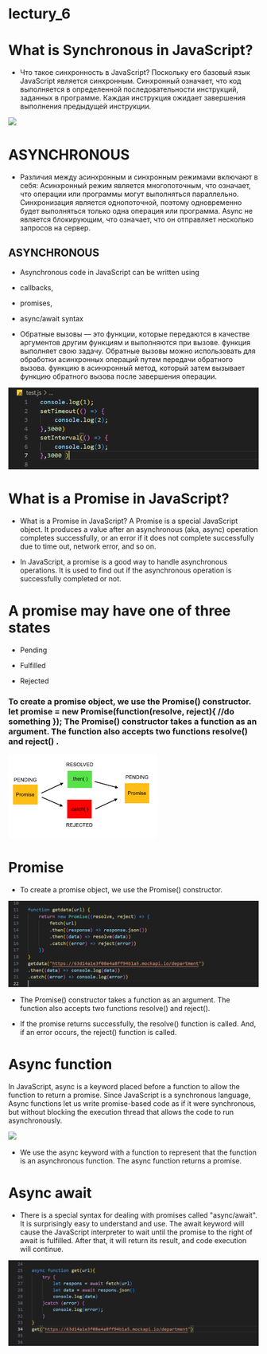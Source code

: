 # lectury_6

# What is Synchronous in JavaScript?

- Что такое синхронность в JavaScript? Поскольку его базовый язык JavaScript является синхронным. Синхронный означает, что код выполняется в определенной последовательности инструкций, заданных в программе. Каждая инструкция ожидает завершения выполнения предыдущей инструкции.

![](https://www.scaler.com/topics/images/synchronous-vs-asynchronous-javascript-thumbnail.webp)

# ASYNCHRONOUS

- Различия между асинхронным и синхронным режимами включают в себя: Асинхронный режим является многопоточным, что означает, что операции или программы могут выполняться параллельно. Синхронизация является однопоточной, поэтому одновременно будет выполняться только одна операция или программа. Async не является блокирующим, что означает, что он отправляет несколько запросов на сервер.


## ASYNCHRONOUS

- Asynchronous code in JavaScript can be written using
- callbacks, 
- promises, 
- async/await syntax

- Обратные вызовы — это функции, которые передаются в качестве аргументов другим функциям и выполняются при вызове.
функция выполняет свою задачу. Обратные вызовы можно использовать для обработки асинхронных операций путем передачи обратного вызова.
функцию в асинхронный метод, который затем вызывает функцию обратного вызова после завершения операции.

![](/Screenshot_1.png)

# What is a Promise in JavaScript?

- What is a Promise in JavaScript? A Promise is a special JavaScript object. It produces a value after an asynchronous (aka, async) operation completes successfully, or an error if it does not complete successfully due to time out, network error, and so on.

- In JavaScript, a promise is a good way to handle asynchronous operations. It is used to 
find out if the asynchronous operation is successfully completed or not.

# A promise may have one of three states
- Pending

- Fulfilled

- Rejected


### To create a promise object, we use the Promise() constructor. let promise = new Promise(function(resolve, reject){ //do something }); The Promise() constructor takes a function as an argument. The function also accepts two functions resolve() and reject() .

![](/Без%20названия.png)

# Promise

- To create a promise object, we use the Promise() constructor.

![](/Screenshot_2.png)

- The Promise() constructor takes a function as an argument. The function also 
accepts two functions resolve() and reject().

- If the promise returns successfully, the resolve() function is called. 
And, if an error occurs, the reject() function is called.

# Async function

In JavaScript, async is a keyword placed before a function to allow the function to return a promise. Since JavaScript is a synchronous language, Async functions let us write promise-based code as if it were synchronous, but without blocking the execution thread that allows the code to run asynchronously.

![](https://blog.risingstack.com/wp-content/uploads/2021/06/async-await-nodejs-1024x486.png)

- We use the async keyword with a function to represent that the function is an 
asynchronous function. The async function returns a promise.

# Async await

- There is a special syntax for dealing with promises called "async/await". It is surprisingly easy to
understand and use.
The await keyword will cause the JavaScript interpreter to wait until the promise to the right of await
is fulfilled. After that, it will return its result, and code execution will continue.


![](/Screenshot_3.png)
